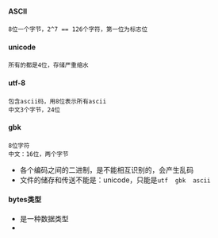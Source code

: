 #### ASCII

```
8位一个字节，2^7 == 126个字符，第一位为标志位
```

#### unicode

```
所有的都是4位，存储严重缩水
```

#### utf-8

```
包含ascii码，用8位表示所有ascii
中文3个字节，24位
```

#### gbk

```
8位字符
中文：16位，两个字节
```

- 各个编码之间的二进制，是不能相互识别的，会产生乱码
- 文件的储存和传送不能是：unicode，只能是`utf  gbk  ascii`

#### bytes类型

- 是一种数据类型
- 